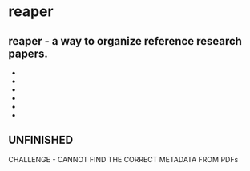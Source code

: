 # reaper
reaper - a way to organize reference research papers.
-
-
-
-
-
-
-

## UNFINISHED
CHALLENGE - CANNOT FIND THE CORRECT METADATA FROM PDFs
